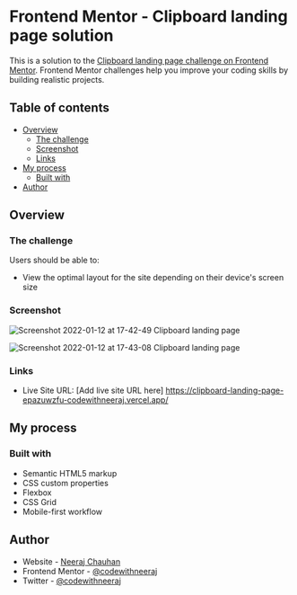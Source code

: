 # Frontend Mentor - Clipboard landing page solution

This is a solution to the [Clipboard landing page challenge on Frontend Mentor](https://www.frontendmentor.io/challenges/clipboard-landing-page-5cc9bccd6c4c91111378ecb9). Frontend Mentor challenges help you improve your coding skills by building realistic projects. 

## Table of contents

- [Overview](#overview)
  - [The challenge](#the-challenge)
  - [Screenshot](#screenshot)
  - [Links](#links)
- [My process](#my-process)
  - [Built with](#built-with)
- [Author](#author)



## Overview

### The challenge

Users should be able to:

- View the optimal layout for the site depending on their device's screen size


### Screenshot


![Screenshot 2022-01-12 at 17-42-49 Clipboard landing page](https://user-images.githubusercontent.com/26377874/149138353-ebb4c4d9-1394-4c4b-b1a1-ffc60a819242.png)

![Screenshot 2022-01-12 at 17-43-08 Clipboard landing page](https://user-images.githubusercontent.com/26377874/149138469-f12bd6bd-fd6d-47bb-b9db-b27bc5485ed3.png)


### Links

- Live Site URL: [Add live site URL here] https://clipboard-landing-page-epazuwzfu-codewithneeraj.vercel.app/

## My process

### Built with

- Semantic HTML5 markup
- CSS custom properties
- Flexbox
- CSS Grid
- Mobile-first workflow


## Author

- Website - [Neeraj Chauhan](https://www.codewithneeraj.com)
- Frontend Mentor - [@codewithneeraj](https://www.frontendmentor.io/profile/codewithneeraj)
- Twitter - [@codewithneeraj](https://www.twitter.com/codewithneeraj)

